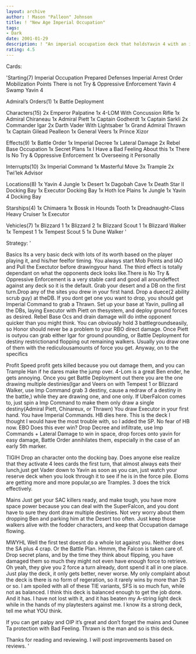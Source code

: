 ```yaml
---
layout: archive
author: ! Mason "Palleon" Johnson
title: ! "New Age Imperial Occupation"
tags:
- Dark
date: 2001-01-29
description: ! "An imperial occupation deck that holdsYavin 4 with an iron fist and is fun to play."
rating: 4.5
---
```

Cards: 

'Starting(7)
Imperial Occupation
Prepared Defenses
Imperial Arrest Order
Mobilization Points
There is not Try & Oppressive Enforcement
Yavin 4 Swamp
Yavin 4

Admiral’s Orders(1)
1x Battle Deployment

Characters(15)
2x Emperor Palpatine
1x 4-LOM With Concussion Rifle
1x Admiral Chiraneau
1x Admiral Piett
1x Captain Godherdt
1x Captain Sarkli
2x Commander Igar
2x Darth Vader With Lightsaber
1x Grand Admiral Thrawn
1x Captain Gilead Pealleon
1x General Veers
1x Prince Xizor

Effects(9)
1x Battle Order
1x Imperial Decree
1x Lateral Damage
2x Rebel Base Occupation
1x Secret Plans
1x I Have a Bad Feeling About this
1x There Is No Try & Oppressive Enforcement
1x Overseeing it Personally

Interrupts(10)
3x Imperial Command
1x Masterful Move
3x Trample
2x Twi’lek Advisor

Locations(8)
1x Yavin 4 Jungle
1x Desert
1x Dagobah Cave
1x Death Star II Docking Bay
1x Executor Docking Bay
1x Hoth Ice Plains
1x Jungle
1x Yavin 4 Docking Bay

Starships(4)
1x Chimaera
1x Bossk in Hounds Tooth
1x Dreadnaught-Class Heavy Cruiser
1x Executor

Vehicles(7)
1x Blizzard 1
1x Blizzard 2
1x Blizzard Scout 1
1x Blizzard Walker
1x Tempest 1
1x Tempest Scout 5
1x Dune Walker
'

Strategy: '

Basics
Its a very basic deck with lots of its worth based on the player playing it, and his/her
feelfor timing. You always start Mob Points and IAO and Pull the Exectutor before
drawingyour hand. The third effect is totally dependant on what the opponents deck
looks like.There is No Try & Oppressive Enforcement is a very stable card and good all
aroundeffect against any deck so it is the default. Grab your desert and a DB on the first
turn.Drop any of the sites you drew in your first hand. Drop a duece(2 ability scrub guy)
at theDB. If you dont get one you want to drop, you should get Imperial Command to
grab a Thrawn. Set up your base at Yavin, pulling all the DBs, laying Executor with Piett
on thesystem, and deploy ground forces as desired. Rebel Base Ocs and drain damage will
do inthe opponent quicker than you might think. You can obviously hold 3
battlegroundseasily, so Honor should never be a problem to your RBO direct damage.
Once Piett is outyou can grab either Igar for ground pounding, or Battle Deployment for
destiny restrictionand flopping out remaining walkers. Usually you draw one of them with
the rediculousamounts of force you get. Anyway, on to the specifics

Profit Speed profit gets killed because you out damage them, and you can Trample Han if he dares make the jump over. 4-Lom is a great Ben ender, he gets annoying. Once you get Battle
Deployment out there you are the one drawing multiple destinies(Igar and Veers on with
Tempest 1 or Blizzard Walker, use Imp Command grab 3 destiny, cause a redraw of a
destiny in the battle,) while they are drawing one, and one only. If UberFalcon comes to,
just spin a Imp Command to make them only draw a single destiny(Admiral Piett,
Chinareux, or Thrawn) You draw Executor in your first hand. You have Imperial Commands. HB dies here. This is the deck I thought I would
have the most trouble with, so I added the SP. No fear of HB now. EBO Does this ever
win? Drop Decree and infiltrate, use Imp Commands + Lateral Damage to win in space,
drop forces onto yavin for easy damage, Battle Order annihilates them, especially in the
case of an early 5th marker.

TIGIH Drop an character onto the docking bay. Does anyone else realize that they activate 4 lees cards the first turn, that almost always eats their lunch,just get Vader down to Yavin as soon as you can, just watch your reserve deck when you look through it to see if he is in the force pile. Eloms are getting more and more popular,so are Tramples. 3 does the trick effectively.

Mains Just get your SAC killers ready, and
make tough, you have more space power because you can deal with the SuperFalcon, and
you dont have to sure they dont draw multiple destinies. Not very worry about them
dropping Ben and parking him at the Desert too often. Just keep those walkers alive with
the fodder characters, and keep that Occupation damage flowing.

MWYHL Well the first test doesnt do a whole lot against you. Neither does the SA plus 4 crap. Or the Battle Plan. Hmmm, the Falcon is taken care of. Drop secret plans, and by the time they think
about flipping, you have damaged them so much they might not even have enough force to
retrieve. Oh yeah, they give you 2 force a turn already, dont spend it all in one place. Just
play the deck, it only gets better, never worse. My only complaint about the deck is there
is no form of regeration, so it rarely wins by more than 25 or so. I am spoiled with all of
these TIE variants, SFS is so much fun, while not as balanced. I think this deck is balanced
enough to get the job done. And it has. I have not lost with it, and it has beaten my
A-string light deck while in the hands of my playtesters against me. I know its a strong
deck, tell me what YOU think.

If you can get palpy and OIP it’s great and don’t forget the mains and Ounee Ta protection with Bad Feeling. Thrawn is the man and so is this deck.

Thanks for reading and reviewing. I will post
improvements based on reviews.	'